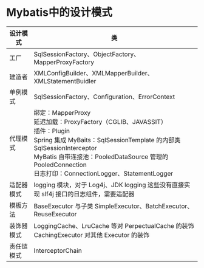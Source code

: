 

# Mybatis中的设计模式  

<!-- 
MyBatis源码解读 9 种设计模式：
https://mp.weixin.qq.com/s/oIFZWXMj2z9lV6tf-nF2jQ

 一石二鸟，从设计模式上剖析Mybatis源码 
 https://mp.weixin.qq.com/s/LGqw38NBF_wq7O3w8PaPfQ
-->

|设计模式| 类|
|---|---|
|工厂 |SqlSessionFactory、ObjectFactory、MapperProxyFactory |
|建造者 |XMLConfigBuilder、XMLMapperBuilder、XMLStatementBuidler|
|单例模式 |SqlSessionFactory、Configuration、ErrorContext |
|代理模式 |绑定：MapperProxy<br/> 延迟加载：ProxyFactory（CGLIB、JAVASSIT）<br/> 插件：Plugin <br/>Spring 集成 MyBaits：SqlSessionTemplate 的内部类 SqlSessionInterceptor <br/>MyBatis 自带连接池：PooledDataSource 管理的 PooledConnection <br/>日志打印：ConnectionLogger、StatementLogger |
|适配器模式 |logging 模块，对于 Log4j、JDK logging 这些没有直接实现 slf4j 接口的日志组件，需要适配器|
|模板方法 |BaseExecutor 与子类 SimpleExecutor、BatchExecutor、ReuseExecutor|
|装饰器模式 |LoggingCache、LruCache 等对 PerpectualCache 的装饰 <br/>CachingExecutor 对其他 Executor 的装饰 |
|责任链模式 |InterceptorChain|

